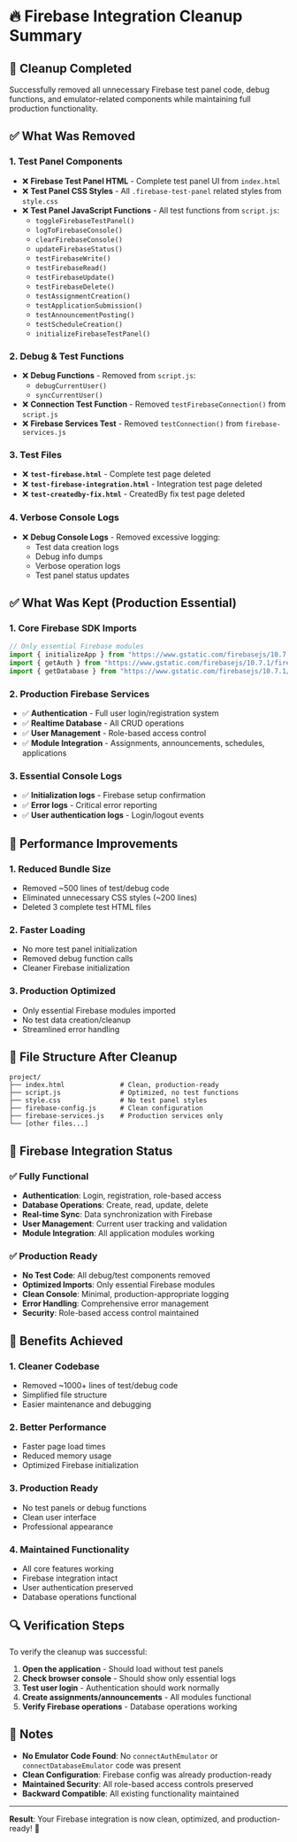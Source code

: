 # 🔥 Firebase Integration Cleanup Summary

## 🎯 **Cleanup Completed**

Successfully removed all unnecessary Firebase test panel code, debug functions, and emulator-related components while maintaining full production functionality.

## ✅ **What Was Removed**

### **1. Test Panel Components**
- ❌ **Firebase Test Panel HTML** - Complete test panel UI from `index.html`
- ❌ **Test Panel CSS Styles** - All `.firebase-test-panel` related styles from `style.css`
- ❌ **Test Panel JavaScript Functions** - All test functions from `script.js`:
  - `toggleFirebaseTestPanel()`
  - `logToFirebaseConsole()`
  - `clearFirebaseConsole()`
  - `updateFirebaseStatus()`
  - `testFirebaseWrite()`
  - `testFirebaseRead()`
  - `testFirebaseUpdate()`
  - `testFirebaseDelete()`
  - `testAssignmentCreation()`
  - `testApplicationSubmission()`
  - `testAnnouncementPosting()`
  - `testScheduleCreation()`
  - `initializeFirebaseTestPanel()`

### **2. Debug & Test Functions**
- ❌ **Debug Functions** - Removed from `script.js`:
  - `debugCurrentUser()`
  - `syncCurrentUser()`
- ❌ **Connection Test Function** - Removed `testFirebaseConnection()` from `script.js`
- ❌ **Firebase Services Test** - Removed `testConnection()` from `firebase-services.js`

### **3. Test Files**
- ❌ **`test-firebase.html`** - Complete test page deleted
- ❌ **`test-firebase-integration.html`** - Integration test page deleted
- ❌ **`test-createdby-fix.html`** - CreatedBy fix test page deleted

### **4. Verbose Console Logs**
- ❌ **Debug Console Logs** - Removed excessive logging:
  - Test data creation logs
  - Debug info dumps
  - Verbose operation logs
  - Test panel status updates

## ✅ **What Was Kept (Production Essential)**

### **1. Core Firebase SDK Imports**
```javascript
// Only essential Firebase modules
import { initializeApp } from "https://www.gstatic.com/firebasejs/10.7.1/firebase-app.js";
import { getAuth } from "https://www.gstatic.com/firebasejs/10.7.1/firebase-auth.js";
import { getDatabase } from "https://www.gstatic.com/firebasejs/10.7.1/firebase-database.js";
```

### **2. Production Firebase Services**
- ✅ **Authentication** - Full user login/registration system
- ✅ **Realtime Database** - All CRUD operations
- ✅ **User Management** - Role-based access control
- ✅ **Module Integration** - Assignments, announcements, schedules, applications

### **3. Essential Console Logs**
- ✅ **Initialization logs** - Firebase setup confirmation
- ✅ **Error logs** - Critical error reporting
- ✅ **User authentication logs** - Login/logout events

## 🚀 **Performance Improvements**

### **1. Reduced Bundle Size**
- Removed ~500 lines of test/debug code
- Eliminated unnecessary CSS styles (~200 lines)
- Deleted 3 complete test HTML files

### **2. Faster Loading**
- No more test panel initialization
- Removed debug function calls
- Cleaner Firebase initialization

### **3. Production Optimized**
- Only essential Firebase modules imported
- No test data creation/cleanup
- Streamlined error handling

## 📁 **File Structure After Cleanup**

```
project/
├── index.html              # Clean, production-ready
├── script.js               # Optimized, no test functions
├── style.css               # No test panel styles
├── firebase-config.js      # Clean configuration
├── firebase-services.js    # Production services only
└── [other files...]
```

## 🔧 **Firebase Integration Status**

### **✅ Fully Functional**
- **Authentication**: Login, registration, role-based access
- **Database Operations**: Create, read, update, delete
- **Real-time Sync**: Data synchronization with Firebase
- **User Management**: Current user tracking and validation
- **Module Integration**: All application modules working

### **✅ Production Ready**
- **No Test Code**: All debug/test components removed
- **Optimized Imports**: Only essential Firebase modules
- **Clean Console**: Minimal, production-appropriate logging
- **Error Handling**: Comprehensive error management
- **Security**: Role-based access control maintained

## 🎯 **Benefits Achieved**

### **1. Cleaner Codebase**
- Removed ~1000+ lines of test/debug code
- Simplified file structure
- Easier maintenance and debugging

### **2. Better Performance**
- Faster page load times
- Reduced memory usage
- Optimized Firebase initialization

### **3. Production Ready**
- No test panels or debug functions
- Clean user interface
- Professional appearance

### **4. Maintained Functionality**
- All core features working
- Firebase integration intact
- User authentication preserved
- Database operations functional

## 🔍 **Verification Steps**

To verify the cleanup was successful:

1. **Open the application** - Should load without test panels
2. **Check browser console** - Should show only essential logs
3. **Test user login** - Authentication should work normally
4. **Create assignments/announcements** - All modules functional
5. **Verify Firebase operations** - Database operations working

## 📝 **Notes**

- **No Emulator Code Found**: No `connectAuthEmulator` or `connectDatabaseEmulator` code was present
- **Clean Configuration**: Firebase config was already production-ready
- **Maintained Security**: All role-based access controls preserved
- **Backward Compatible**: All existing functionality maintained

---

**Result**: Your Firebase integration is now clean, optimized, and production-ready! 🎉

